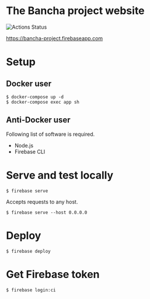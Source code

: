 # The Bancha project website

![Actions Status](https://github.com/bancha-project/static-website/workflows/deploy/badge.svg)

https://bancha-project.firebaseapp.com

# Setup

## Docker user

```
$ docker-compose up -d
$ docker-compose exec app sh
```

## Anti-Docker user

Following list of software is required.
- Node.js
- Firebase CLI

# Serve and test locally

```
$ firebase serve
```

Accepts requests to any host.

```
$ firebase serve --host 0.0.0.0
```

# Deploy

```
$ firebase deploy
```

# Get Firebase token

```shell
$ firebase login:ci
```
